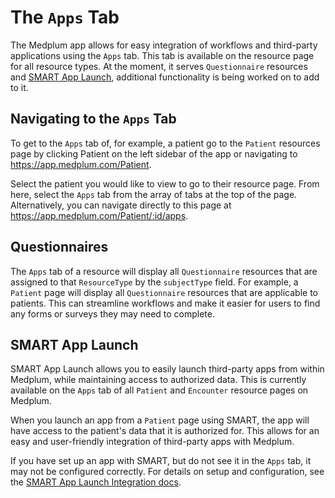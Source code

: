 # The `Apps` Tab

The Medplum app allows for easy integration of workflows and third-party applications using the `Apps` tab. This tab is available on the resource page for all resource types. At the moment, it serves `Questionnaire` resources and [SMART App Launch](/docs/integration/smart-app-launch), additional functionality is being worked on to add to it.

## Navigating to the `Apps` Tab

To get to the `Apps` tab of, for example, a patient go to the `Patient` resources page by clicking Patient on the left sidebar of the app or navigating to https://app.medplum.com/Patient. 

Select the patient you would like to view to go to their resource page. From here, select the `Apps` tab from the array of tabs at the top of the page. Alternatively, you can navigate directly to this page at https://app.medplum.com/Patient/:id/apps.

## Questionnaires

The `Apps` tab of a resource will display all `Questionnaire` resources that are assigned to that `ResourceType` by the `subjectType` field. For example, a `Patient` page will display all `Questionnaire` resources that are applicable to patients. This can streamline workflows and make it easier for users to find any forms or surveys they may need to complete.

## SMART App Launch

SMART App Launch allows you to easily launch third-party apps from within Medplum, while maintaining access to authorized data. This is currently available on the `Apps` tab of all `Patient` and `Encounter` resource pages on Medplum. 

When you launch an app from a `Patient` page using SMART, the app will have access to the patient's data that it is authorized for. This allows for an easy and user-friendly integration of third-party apps with Medplum.

If you have set up an app with SMART, but do not see it in the `Apps` tab, it may not be configured correctly. For details on setup and configuration, see the [SMART App Launch Integration docs](/docs/integration/smart-app-launch).